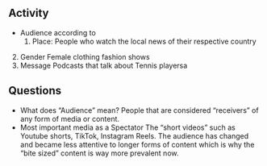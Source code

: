 ## Activity
- Audience according to
  1. Place:
     People who watch the local news of their respective country
 2. Gender
    Female clothing fashion shows
3. Message
   Podcasts that talk about Tennis playersa
## Questions
- What does “Audience” mean? 
  People that are considered “receivers” of any form of media or content.
- Most important media as a Spectator
  The “short videos” such as Youtube shorts, TikTok, Instagram Reels. The audience has changed and became less attentive to longer forms of content which is why the “bite sized” content is way more prevalent now.

